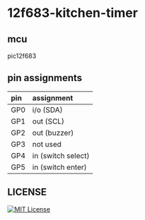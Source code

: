 # 12f683-kitchen-timer

## mcu

pic12f683

## pin assignments

|pin|assignment|
|:--|:--|
|GP0|i/o (SDA)|
|GP1|out (SCL)|
|GP2|out (buzzer)|
|GP3|not used|
|GP4|in  (switch select)|
|GP5|in  (switch enter)|

## LICENSE

[![MIT License](https://img.shields.io/badge/license-MIT-blue.svg?style=flat)](LICENSE)
